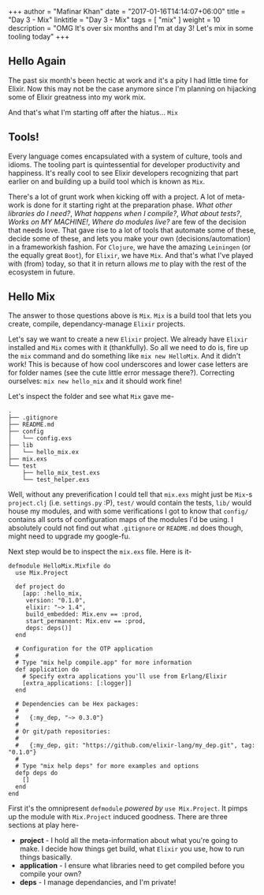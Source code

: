 +++
author = "Mafinar Khan"
date = "2017-01-16T14:14:07+06:00"
title = "Day 3 - Mix"
linktitle = "Day 3 - Mix"
tags = [
    "mix"
]
weight = 10
description = "OMG It's over six months and I'm at day 3! Let's mix in some tooling today"
+++

## Hello Again
The past six month's been hectic at work and it's a pity I had little time for Elixir. Now this may not be the case anymore since I'm planning on hijacking some of Elixir greatness into my work mix.

And that's what I'm starting off after the hiatus... `Mix`

## Tools!
Every language comes encapsulated with a system of culture, tools and idioms. The tooling part is quintessential for developer productivity and happiness. It's really cool to see Elixir developers recognizing that part earlier on and building up a build tool which is known as `Mix`.

There's a lot of grunt work when kicking off with a project. A lot of meta-work is done for it starting right at the preparation phase. *What other libraries do I need?*, *What happens when I compile?*, *What about tests?*, *Works on MY MACHINE!*, *Where do modules live?* are few of the decision that needs love. That gave rise to a lot of tools that automate some of these, decide some of these, and lets you make your own (decisions/automation) in a frameworkish fashion. For `Clojure`, we have the amazing `Leiningen` (or the equally great `Boot`), for `Elixir`, we have `Mix`. And that's what I've played with (from) today, so that it in return allows *me* to play with the rest of the ecosystem in future.

## Hello Mix
The answer to those questions above is `Mix`. `Mix` is a build tool that lets you create, compile, dependancy-manage `Elixir` projects. 

Let's say we want to create a new `Elixir` project. We already have `Elixir` installed and `Mix` comes with it (thankfully). So all we need to do is, fire up the `mix` command and do something like `mix new HelloMix`. And it didn't work! This is because of how cool underscores and lower case letters are for folder names (see the cute little error message there?). Correcting ourselves: `mix new hello_mix` and it should work fine! 

Let's inspect the folder and see what `Mix` gave me-

```
.
├── .gitignore
├── README.md
├── config
│   └── config.exs
├── lib
│   └── hello_mix.ex
├── mix.exs
└── test
    ├── hello_mix_test.exs
    └── test_helper.exs
```

Well, without any preverification I could tell that `mix.exs` might just be `Mix`-s `project.clj` (i.e. `settings.py` :P), `test/` would contain the tests, `lib/` would house my modules, and with some verifications I got to know that `config/` contains all sorts of configuration maps of the modules I'd be using. I absolutely could not find out what `.gitignore` or `README.md` does though, might need to upgrade my google-fu.

Next step would be to inspect the `mix.exs` file. Here is it-

```
defmodule HelloMix.Mixfile do
  use Mix.Project

  def project do
    [app: :hello_mix,
     version: "0.1.0",
     elixir: "~> 1.4",
     build_embedded: Mix.env == :prod,
     start_permanent: Mix.env == :prod,
     deps: deps()]
  end

  # Configuration for the OTP application
  #
  # Type "mix help compile.app" for more information
  def application do
    # Specify extra applications you'll use from Erlang/Elixir
    [extra_applications: [:logger]]
  end

  # Dependencies can be Hex packages:
  #
  #   {:my_dep, "~> 0.3.0"}
  #
  # Or git/path repositories:
  #
  #   {:my_dep, git: "https://github.com/elixir-lang/my_dep.git", tag: "0.1.0"}
  #
  # Type "mix help deps" for more examples and options
  defp deps do
    []
  end
end
```

First it's the omnipresent `defmodule` *powered by* `use Mix.Project`. It pimps up the module with `Mix.Project` induced goodness. There are three sections at play here-

* **project** - I hold all the meta-information about what you're going to make. I decide how things get build, what `Elixir` you use, how to run things basically.
* **application** - I ensure what libraries need to get compiled before you compile your own?
* **deps** - I manage dependancies, and I'm private!







